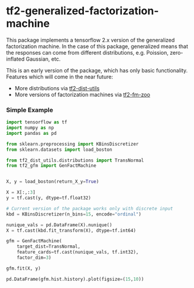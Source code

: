 # tf2-generalized-factorization-machine

This package implements a tensorflow 2.x version of the generalized factorization machine. In the case of this package, generalized means that the responses can come from different distributions, e.g. Poission, zero-inflated Gaussian, etc.

This is an early version of the package, which has only basic functionality. Features which will come in the near future:

* More distributions via [tf2-dist-utils](https://github.com/RoetGer/tf2-dist-utils)
* More versions of factorization machines via [tf2-fm-zoo](https://github.com/RoetGer/tf2-fm-zoo)

### Simple Example

```python
import tensorflow as tf
import numpy as np
import pandas as pd

from sklearn.preprocessing import KBinsDiscretizer
from sklearn.datasets import load_boston

from tf2_dist_utils.distributions import TransNormal
from tf2_gfm import GenFactMachine


X, y = load_boston(return_X_y=True)

X = X[:,:3]
y = tf.cast(y, dtype=tf.float32)

# Current version of the package works only with discrete input
kbd = KBinsDiscretizer(n_bins=15, encode="ordinal")

nunique_vals = pd.DataFrame(X).nunique()
X = tf.cast(kbd.fit_transform(X), dtype=tf.int64)

gfm = GenFactMachine(
    target_dist=TransNormal,
    feature_cards=tf.cast(nunique_vals, tf.int32), 
    factor_dim=3)

gfm.fit(X, y)

pd.DataFrame(gfm.hist.history).plot(figsize=(15,10))
```
